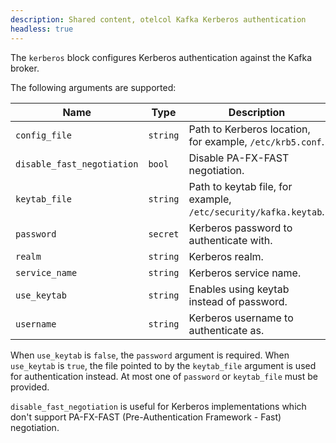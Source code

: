 ```yaml
---
description: Shared content, otelcol Kafka Kerberos authentication
headless: true
---
```


The `kerberos` block configures Kerberos authentication against the Kafka broker.

The following arguments are supported:

| Name                       | Type     | Description                                                     | Default | Required |
| -------------------------- | -------- | --------------------------------------------------------------- | ------- | -------- |
| `config_file`              | `string` | Path to Kerberos location, for example, `/etc/krb5.conf`.       |         | no       |
| `disable_fast_negotiation` | `bool`   | Disable PA-FX-FAST negotiation.                                 | `false` | no       |
| `keytab_file`              | `string` | Path to keytab file, for example, `/etc/security/kafka.keytab`. |         | no       |
| `password`                 | `secret` | Kerberos password to authenticate with.                         |         | no       |
| `realm`                    | `string` | Kerberos realm.                                                 |         | no       |
| `service_name`             | `string` | Kerberos service name.                                          |         | no       |
| `use_keytab`               | `string` | Enables using keytab instead of password.                       |         | no       |
| `username`                 | `string` | Kerberos username to authenticate as.                           |         | yes      |

When `use_keytab` is `false`, the `password` argument is required.
When `use_keytab` is `true`, the file pointed to by the `keytab_file` argument is used for authentication instead.
At most one of `password` or `keytab_file` must be provided.

`disable_fast_negotiation` is useful for Kerberos implementations which don't support PA-FX-FAST (Pre-Authentication Framework - Fast) negotiation.
